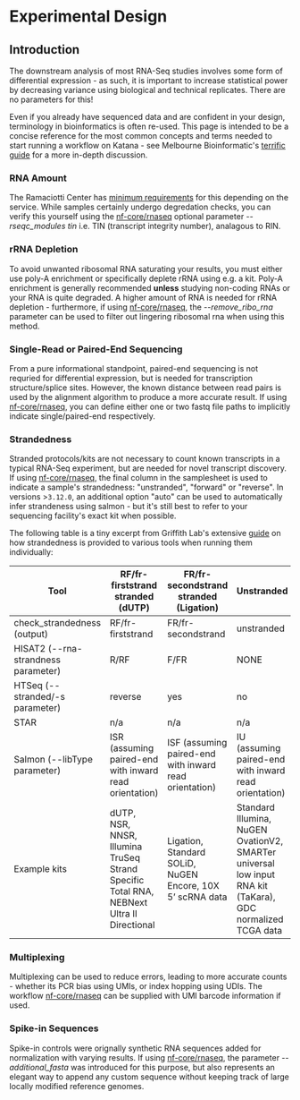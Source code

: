 # Experimental Design

## Introduction

The downstream analysis of most RNA-Seq studies involves some form of differential expression - as such, it is important to increase statistical power by decreasing variance using biological and technical replicates. There are no parameters for this!

Even if you already have sequenced data and are confident in your design, terminology in bioinformatics is often re-used. This page is intended to be a concise reference for the most common concepts and terms needed to start running a workflow on Katana - see Melbourne Bioinformatic's [terrific guide](https://www.melbournebioinformatics.org.au/tutorials/tutorials/rna_seq_exp_design/rna_seq_experimental_design/) for a more in-depth discussion.

### RNA Amount  
The Ramaciotti Center has [minimum requirements](https://www.ramaciotti.unsw.edu.au/sample-submission/sample-requirements) for this depending on the service. While samples certainly undergo degredation checks, you can verify this yourself using the [nf-core/rnaseq](./bulk.md) optional parameter *--rseqc_modules tin* i.e. TIN (transcript integrity number), analagous to RIN.

### rRNA Depletion
To avoid unwanted ribosomal RNA saturating your results, you must either use poly-A enrichment or specifically deplete rRNA using e.g. a kit. Poly-A enrichment is generally recommended **unless** studying non-coding RNAs or your RNA is quite degraded. A higher amount of RNA is needed for rRNA depletion - furthermore, if using [nf-core/rnaseq](./bulk.md), the *--remove_ribo_rna* parameter can be used to filter out lingering ribosomal rna when using this method.

### Single-Read or Paired-End Sequencing
From a pure informational standpoint, paired-end sequencing is not requried for differential expression, but is needed for transcription structure/splice sites. However, the known distance between read pairs is used by the alignment algorithm to produce a more accurate result. If using [nf-core/rnaseq](./bulk.md), you can define either one or two fastq file paths to implicitly indicate single/paired-end respectively.

### Strandedness
Stranded protocols/kits are not necessary to count known transcripts in a typical RNA-Seq experiment, but are needed for novel transcript discovery. If using [nf-core/rnaseq](./bulk.md), the final column in the samplesheet is used to indicate a sample's strandedness: "unstranded", "forward" or "reverse". In versions >`3.12.0`, an additional option "auto" can be used to automatically infer strandeness using salmon - but it's still best to refer to your sequencing facility's exact kit when possible.

The following table is a tiny excerpt from Griffith Lab's extensive [guide](https://rnabio.org/module-09-appendix/0009/12/01/StrandSettings/) on how strandedness is provided to various tools when running them individually:

<table>
<thead>
  <tr>
    <th>Tool</th>
    <th>RF/fr-firststrand stranded (dUTP)</th>
    <th>FR/fr-secondstrand stranded (Ligation)</th>
    <th>Unstranded</th>
  </tr>
</thead>
<tbody>
  <tr>
    <td>check_strandedness (output)</td>
    <td>RF/fr-firststrand</td>
    <td>FR/fr-secondstrand</td>
    <td>unstranded</td>
  </tr>
  <tr>
    <td>HISAT2 (--rna-strandness parameter)</td>
    <td>R/RF</td>
    <td>F/FR</td>
    <td>NONE</td>
  </tr>
  <tr>
    <td>HTSeq (--stranded/-s parameter)</td>
    <td>reverse</td>
    <td>yes</td>
    <td>no</td>
  </tr>
  <tr>
    <td>STAR</td>
    <td>n/a</td>
    <td>n/a<br></td>
    <td>n/a</td>
  </tr>
  <tr>
    <td>Salmon (--libType parameter)</td>
    <td>ISR (assuming paired-end with inward read orientation)</td>
    <td>ISF (assuming paired-end with inward read orientation)<br></td>
    <td>IU (assuming paired-end with inward read orientation)</td>
  </tr>
  <tr>
    <td>Example kits</td>
    <td>dUTP, NSR, NNSR, Illumina TruSeq Strand Specific Total RNA, NEBNext Ultra II Directional</td>
    <td>Ligation, Standard SOLiD, NuGEN Encore, 10X 5’ scRNA data</td>
    <td>Standard Illumina, NuGEN OvationV2, SMARTer universal low input RNA kit (TaKara), GDC normalized TCGA data</td>
  </tr>
</tbody>
</table>

### Multiplexing
Multiplexing can be used to reduce errors, leading to more accurate counts - whether its PCR bias using UMIs, or index hopping using UDIs. The workflow [nf-core/rnaseq](./bulk.md) can be supplied with UMI barcode information if used.

### Spike-in Sequences
Spike-in controls were orignally synthetic RNA sequences added for normalization with varying results. If using [nf-core/rnaseq](./bulk.md), the parameter *--additional_fasta* was introduced for this purpose, but also represents an elegant way to append any custom sequence without keeping track of large locally modified reference genomes.
